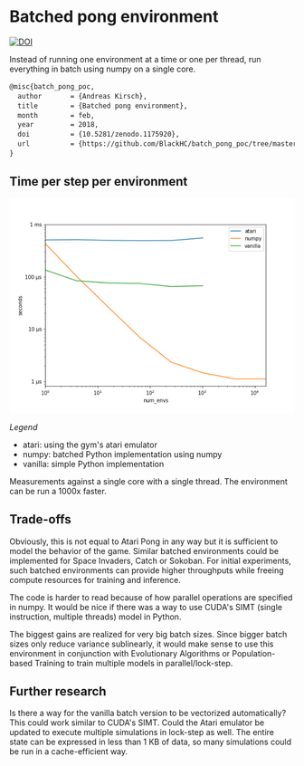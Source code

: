# Batched pong environment

[![DOI](https://zenodo.org/badge/DOI/10.5281/zenodo.1175920.svg)](https://doi.org/10.5281/zenodo.1175920)

Instead of running one environment at a time or one per thread, run everything 
in batch using numpy on a single core.

```latex
@misc{batch_pong_poc,
  author       = {Andreas Kirsch},
  title        = {Batched pong environment},
  month        = feb,
  year         = 2018,
  doi          = {10.5281/zenodo.1175920},
  url          = {https://github.com/BlackHC/batch_pong_poc/tree/master}
}
```

## Time per step per environment

![Benchmark](notebooks/benchmark.png)

*Legend*

* atari: using the gym's atari emulator
* numpy: batched Python implementation using numpy
* vanilla: simple Python implementation

Measurements against a single core with a single thread. The environment can be 
run a 1000x faster.

## Trade-offs

Obviously, this is not equal to Atari Pong in any way but it is sufficient to
model the behavior of the game. Similar batched environments could be implemented
for Space Invaders, Catch or Sokoban. For initial experiments, such batched 
environments can provide higher throughputs while freeing compute resources
for training and inference.

The code is harder to read because of how parallel operations are specified in
numpy.
It would be nice if there was a way to use CUDA's SIMT (single instruction, 
multiple threads) model in Python.

The biggest gains are realized for very big batch sizes. Since bigger batch sizes
only reduce variance sublinearly, it would make sense to use this environment
in conjunction with Evolutionary Algorithms or Population-based Training to train
multiple models in parallel/lock-step.

## Further research

Is there a way for the vanilla batch version to be vectorized
automatically? This could work similar to CUDA's SIMT.
Could the Atari emulator be updated to execute multiple simulations in lock-step
as well. The entire state can be expressed in less than 1 KB of data, so many
simulations could be run in a cache-efficient way.
 


